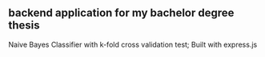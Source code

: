 ## backend application for my bachelor degree thesis

Naive Bayes Classifier with k-fold cross validation test;
Built with express.js
